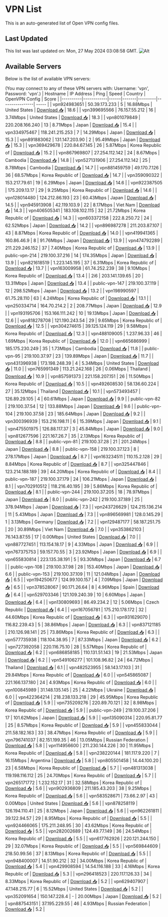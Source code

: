 # VPN List

This is an auto-generated list of Open VPN config files.

## Last Updated

This list was last updated on: Mon, 27 May 2024 03:08:58 GMT.
![Alt](https://repobeats.axiom.co/api/embed/186b98318ef1479477931607c1ad7d823f12451f.svg "Repobeats analytics image")

## Available Servers

Below is the list of available VPN servers:

(You may connect to any of these VPN servers with: Username: 'vpn', Password: 'vpn'.)
| Hostname | IP Address | Ping | Speed | Country | OpenVPN Config | Score |
|----------|------------|------|-------|---------|----------------| ----- |
| vpn924983651 | 50.39.173.233 | 5 | 16.88Mbps | United States | [Download 📥](./configs/server_0_US.ovpn) | 18.6 |
| vpn399695566 | 76.157.55.212 | 16 | 3.74Mbps | United States | [Download 📥](./configs/server_1_US.ovpn) | 18.3 |
| vpn801079849 | 220.208.166.240 | 13 | 8.71Mbps | Japan | [Download 📥](./configs/server_2_JP.ovpn) | 15.4 |
| vpn334975467 | 118.241.215.253 | 7 | 14.29Mbps | Japan | [Download 📥](./configs/server_3_JP.ovpn) | 15.3 |
| vpn891883062 | 131.147.203.90 | 2 | 95.49Mbps | Japan | [Download 📥](./configs/server_4_JP.ovpn) | 15.3 |
| vpn369429678 | 220.84.67.145 | 26 | 5.87Mbps | Korea Republic of | [Download 📥](./configs/server_5_KR.ovpn) | 15.2 |
| vpn867969807 | 27.254.112.142 | 24 | 8.67Mbps | Cambodia | [Download 📥](./configs/server_6_KH.ovpn) | 14.8 |
| vpn527131906 | 27.254.112.142 | 25 | 8.78Mbps | Cambodia | [Download 📥](./configs/server_7_KH.ovpn) | 14.7 |
| vpn881459759 | 49.170.7.126 | 36 | 68.57Mbps | Korea Republic of | [Download 📥](./configs/server_8_KR.ovpn) | 14.7 |
| vpn359090322 | 153.217.79.61 | 19 | 6.29Mbps | Japan | [Download 📥](./configs/server_9_JP.ovpn) | 14.6 |
| vpn922387505 | 175.209.13.17 | 29 | 9.25Mbps | Korea Republic of | [Download 📥](./configs/server_10_KR.ovpn) | 14.6 |
| vpn128014480 | 124.212.86.193 | 23 | 60.43Mbps | Japan | [Download 📥](./configs/server_11_JP.ovpn) | 14.5 |
| vpn945913908 | 42.119.103.9 | 22 | 8.17Mbps | Viet Nam | [Download 📥](./configs/server_12_VN.ovpn) | 14.3 |
| vpn406505341 | 183.108.102.115 | 32 | 21.72Mbps | Korea Republic of | [Download 📥](./configs/server_13_KR.ovpn) | 14.3 |
| vpn603372158 | 222.8.250.72 | 24 | 62.52Mbps | Japan | [Download 📥](./configs/server_14_JP.ovpn) | 14.2 |
| vpn896987278 | 211.203.87.107 | 43 | 8.87Mbps | Korea Republic of | [Download 📥](./configs/server_15_KR.ovpn) | 14.0 |
| vpn419941365 | 160.86.46.9 | 8 | 91.76Mbps | Japan | [Download 📥](./configs/server_16_JP.ovpn) | 13.9 |
| vpn474792289 | 211.229.246.152 | 37 | 7.40Mbps | Korea Republic of | [Download 📥](./configs/server_17_KR.ovpn) | 13.9 |
| public-vpn-214 | 219.100.37.216 | 14 | 174.35Mbps | Japan | [Download 📥](./configs/server_18_JP.ovpn) | 13.9 |
| vpn821618519 | 1.223.145.195 | 37 | 6.31Mbps | Korea Republic of | [Download 📥](./configs/server_19_KR.ovpn) | 13.7 |
| vpn163009958 | 61.74.252.239 | 38 | 9.10Mbps | Korea Republic of | [Download 📥](./configs/server_20_KR.ovpn) | 13.4 |
| 2i6 | 203.141.139.65 | 20 | 13.31Mbps | Japan | [Download 📥](./configs/server_21_JP.ovpn) | 13.4 |
| public-vpn-147 | 219.100.37.119 | 12 | 298.52Mbps | Japan | [Download 📥](./configs/server_22_JP.ovpn) | 13.2 |
| vpn198990597 | 61.75.28.110 | 63 | 4.24Mbps | Korea Republic of | [Download 📥](./configs/server_23_KR.ovpn) | 13.1 |
| vpn250334714 | 164.70.214.2 | 2 | 208.77Mbps | Japan | [Download 📥](./configs/server_24_JP.ovpn) | 12.9 |
| vpn193195706 | 153.166.111.242 | 10 | 19.13Mbps | Japan | [Download 📥](./configs/server_25_JP.ovpn) | 12.6 |
| vpn818278708 | 121.190.243.54 | 29 | 9.65Mbps | Korea Republic of | [Download 📥](./configs/server_26_KR.ovpn) | 12.5 |
| vpn304274615 | 39.125.124.119 | 29 | 9.58Mbps | Korea Republic of | [Download 📥](./configs/server_27_KR.ovpn) | 12.3 |
| vpn488109005 | 1.237.96.33 | 46 | 1.69Mbps | Korea Republic of | [Download 📥](./configs/server_28_KR.ovpn) | 12.0 |
| vpn665686999 | 185.175.230.249 | 35 | 1.73Mbps | Cambodia | [Download 📥](./configs/server_29_KH.ovpn) | 11.8 |
| public-vpn-95 | 219.100.37.97 | 23 | 139.89Mbps | Japan | [Download 📥](./configs/server_30_JP.ovpn) | 11.7 |
| vpn431396938 | 173.198.248.39 | 4 | 5.34Mbps | United States | [Download 📥](./configs/server_31_US.ovpn) | 11.0 |
| vpn765991349 | 113.21.242.168 | 26 | 0.06Mbps | Thailand | [Download 📥](./configs/server_32_TH.ovpn) | 10.9 |
| vpn857591373 | 221.158.207.151 | 26 | 11.50Mbps | Korea Republic of | [Download 📥](./configs/server_33_KR.ovpn) | 10.5 |
| vpn492608530 | 58.136.60.224 | 27 | 35.12Mbps | Thailand | [Download 📥](./configs/server_34_TH.ovpn) | 10.1 |
| vpn573493457 | 126.89.29.105 | 4 | 60.61Mbps | Japan | [Download 📥](./configs/server_35_JP.ovpn) | 9.9 |
| public-vpn-82 | 219.100.37.54 | 12 | 133.88Mbps | Japan | [Download 📥](./configs/server_36_JP.ovpn) | 9.6 |
| public-vpn-104 | 219.100.37.58 | 23 | 185.64Mbps | Japan | [Download 📥](./configs/server_37_JP.ovpn) | 9.2 |
| vpn300396939 | 153.216.198.11 | 6 | 15.39Mbps | Japan | [Download 📥](./configs/server_38_JP.ovpn) | 9.1 |
| vpn475501975 | 126.88.117.37 | 3 | 45.84Mbps | Japan | [Download 📥](./configs/server_39_JP.ovpn) | 9.0 |
| vpn812677596 | 221.167.26.7 | 35 | 2.13Mbps | Korea Republic of | [Download 📥](./configs/server_40_KR.ovpn) | 8.8 |
| public-vpn-81 | 219.100.37.28 | 21 | 201.24Mbps | Japan | [Download 📥](./configs/server_41_JP.ovpn) | 8.8 |
| public-vpn-158 | 219.100.37.123 | 8 | 278.17Mbps | Japan | [Download 📥](./configs/server_42_JP.ovpn) | 8.7 |
| vpn163234511 | 110.15.2.128 | 29 | 8.84Mbps | Korea Republic of | [Download 📥](./configs/server_43_KR.ovpn) | 8.7 |
| vpn325447846 | 123.214.188.189 | 39 | 44.20Mbps | Korea Republic of | [Download 📥](./configs/server_44_KR.ovpn) | 8.4 |
| public-vpn-187 | 219.100.37.179 | 24 | 106.21Mbps | Japan | [Download 📥](./configs/server_45_JP.ovpn) | 8.1 |
| vpn702910512 | 118.216.40.195 | 39 | 5.86Mbps | Korea Republic of | [Download 📥](./configs/server_46_KR.ovpn) | 8.1 |
| public-vpn-244 | 219.100.37.205 | 18 | 78.97Mbps | Japan | [Download 📥](./configs/server_47_JP.ovpn) | 8.0 |
| public-vpn-242 | 219.100.37.189 | 25 | 378.94Mbps | Japan | [Download 📥](./configs/server_48_JP.ovpn) | 7.3 |
| vpn243726629 | 124.215.136.214 | 11 | 5.43Mbps | Japan | [Download 📥](./configs/server_49_JP.ovpn) | 7.3 |
| vpn896569981 | 128.0.145.29 | 1 | 3.13Mbps | Germany | [Download 📥](./configs/server_50_DE.ovpn) | 7.2 |
| vpn129487177 | 58.187.251.75 | 20 | 30.89Mbps | Viet Nam | [Download 📥](./configs/server_51_VN.ovpn) | 7.0 |
| vpn353862103 | 76.143.87.55 | 17 | 0.00Mbps | United States | [Download 📥](./configs/server_52_US.ovpn) | 7.0 |
| vpn887727451 | 113.154.18.17 | 9 | 4.33Mbps | Japan | [Download 📥](./configs/server_53_JP.ovpn) | 6.9 |
| vpn767375753 | 59.157.70.55 | 3 | 23.92Mbps | Japan | [Download 📥](./configs/server_54_JP.ovpn) | 6.9 |
| vpn655830814 | 223.135.38.191 | 5 | 93.30Mbps | Japan | [Download 📥](./configs/server_55_JP.ovpn) | 6.7 |
| public-vpn-108 | 219.100.37.98 | 28 | 153.40Mbps | Japan | [Download 📥](./configs/server_56_JP.ovpn) | 6.6 |
| public-vpn-153 | 219.100.37.109 | 11 | 121.04Mbps | Japan | [Download 📥](./configs/server_57_JP.ovpn) | 6.5 |
| vpn194250677 | 124.99.100.157 | 4 | 7.09Mbps | Japan | [Download 📥](./configs/server_58_JP.ovpn) | 6.5 |
| vpn378528067 | 90.171.26.64 | 8 | 4.96Mbps | Spain | [Download 📥](./configs/server_59_ES.ovpn) | 6.4 |
| vpn529703346 | 121.109.240.39 | 10 | 6.60Mbps | Japan | [Download 📥](./configs/server_60_JP.ovpn) | 6.4 |
| vpn130809693 | 86.49.234.2 | 12 | 5.06Mbps | Czech Republic | [Download 📥](./configs/server_61_CZ.ovpn) | 6.4 |
| vpn167056781 | 175.210.178.172 | 32 | 44.60Mbps | Korea Republic of | [Download 📥](./configs/server_62_KR.ovpn) | 6.3 |
| vpn931629070 | 116.82.239.43 | 5 | 38.86Mbps | Japan | [Download 📥](./configs/server_63_JP.ovpn) | 6.3 |
| vpn837121185 | 210.126.98.141 | 25 | 73.86Mbps | Korea Republic of | [Download 📥](./configs/server_64_KR.ovpn) | 6.3 |
| vpn577735938 | 118.104.38.95 | 7 | 87.33Mbps | Japan | [Download 📥](./configs/server_65_JP.ovpn) | 6.2 |
| vpn727392058 | 220.116.75.10 | 28 | 5.57Mbps | Korea Republic of | [Download 📥](./configs/server_66_KR.ovpn) | 6.2 |
| vpn686858185 | 110.131.51.143 | 19 | 21.53Mbps | Japan | [Download 📥](./configs/server_67_JP.ovpn) | 6.2 |
| vpn549106277 | 101.108.96.82 | 24 | 64.72Mbps | Thailand | [Download 📥](./configs/server_68_TH.ovpn) | 6.1 |
| vpn482523955 | 58.143.17.103 | 31 | 29.84Mbps | Korea Republic of | [Download 📥](./configs/server_69_KR.ovpn) | 6.0 |
| vpn545865087 | 221.166.137.180 | 24 | 4.93Mbps | Korea Republic of | [Download 📥](./configs/server_70_KR.ovpn) | 6.0 |
| vpn100845989 | 31.148.135.145 | 25 | 4.22Mbps | Ukraine | [Download 📥](./configs/server_71_UA.ovpn) | 6.0 |
| vpn422364214 | 218.238.133.218 | 29 | 45.95Mbps | Korea Republic of | [Download 📥](./configs/server_72_KR.ovpn) | 5.9 |
| vpn735209276 | 220.89.70.121 | 32 | 8.98Mbps | Korea Republic of | [Download 📥](./configs/server_73_KR.ovpn) | 5.9 |
| public-vpn-249 | 219.100.37.206 | 17 | 101.62Mbps | Japan | [Download 📥](./configs/server_74_JP.ovpn) | 5.9 |
| vpn135090314 | 220.95.81.77 | 25 | 8.57Mbps | Korea Republic of | [Download 📥](./configs/server_75_KR.ovpn) | 5.9 |
| vpn455833044 | 211.58.182.163 | 33 | 38.47Mbps | Korea Republic of | [Download 📥](./configs/server_76_KR.ovpn) | 5.9 |
| vpn796741037 | 82.151.199.35 | 46 | 13.05Mbps | Russian Federation | [Download 📥](./configs/server_77_RU.ovpn) | 5.8 |
| vpn114956600 | 211.230.144.226 | 30 | 11.95Mbps | Korea Republic of | [Download 📥](./configs/server_78_KR.ovpn) | 5.8 |
| vpn238220144 | 181.117.9.220 | 7 | 16.15Mbps | Argentina | [Download 📥](./configs/server_79_AR.ovpn) | 5.8 |
| vpn805501458 | 14.44.100.20 | 23 | 6.58Mbps | Korea Republic of | [Download 📥](./configs/server_80_KR.ovpn) | 5.7 |
| vpn481313038 | 119.198.116.112 | 25 | 24.70Mbps | Korea Republic of | [Download 📥](./configs/server_81_KR.ovpn) | 5.7 |
| vpn265171772 | 1.232.152.17 | 31 | 32.58Mbps | Korea Republic of | [Download 📥](./configs/server_82_KR.ovpn) | 5.6 |
| vpn902936809 | 211.185.43.203 | 38 | 9.25Mbps | Korea Republic of | [Download 📥](./configs/server_83_KR.ovpn) | 5.6 |
| vpn583528671 | 73.66.2.97 | 43 | 0.00Mbps | United States | [Download 📥](./configs/server_84_US.ovpn) | 5.6 |
| vpn878258119 | 126.194.110.41 | 25 | 8.12Mbps | Japan | [Download 📥](./configs/server_85_JP.ovpn) | 5.6 |
| vpn962261811 | 39.122.94.57 | 29 | 8.95Mbps | Korea Republic of | [Download 📥](./configs/server_86_KR.ovpn) | 5.5 |
| vpn924466065 | 175.211.248.95 | 30 | 43.62Mbps | Korea Republic of | [Download 📥](./configs/server_87_KR.ovpn) | 5.5 |
| vpn282002689 | 124.49.77.149 | 36 | 24.54Mbps | Korea Republic of | [Download 📥](./configs/server_88_KR.ovpn) | 5.5 |
| vpn617762926 | 220.121.244.150 | 29 | 32.07Mbps | Korea Republic of | [Download 📥](./configs/server_89_KR.ovpn) | 5.5 |
| vpn569844609 | 218.50.99.56 | 37 | 8.13Mbps | Korea Republic of | [Download 📥](./configs/server_90_KR.ovpn) | 5.5 |
| vpn948400007 | 14.51.90.212 | 32 | 34.00Mbps | Korea Republic of | [Download 📥](./configs/server_91_KR.ovpn) | 5.4 |
| vpn429908594 | 14.54.116.188 | 33 | 4.16Mbps | Korea Republic of | [Download 📥](./configs/server_92_KR.ovpn) | 5.3 |
| vpn296418523 | 220.117.126.33 | 34 | 8.33Mbps | Korea Republic of | [Download 📥](./configs/server_93_KR.ovpn) | 5.2 |
| vpn629407907 | 47.148.215.77 | 6 | 15.52Mbps | United States | [Download 📥](./configs/server_94_US.ovpn) | 5.2 |
| vpn352091654 | 150.147.228.4 | - | 20.00Mbps | Japan | [Download 📥](./configs/server_95_JP.ovpn) | 5.2 |
| vpn887543151 | 37.195.229.55 | 46 | 4.93Mbps | Russian Federation | [Download 📥](./configs/server_96_RU.ovpn) | 5.2 |
